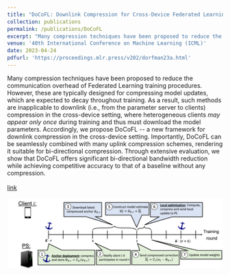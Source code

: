 ```yaml
---
title: "DoCoFL: Downlink Compression for Cross-Device Federated Learning"
collection: publications
permalink: /publications/DoCoFL
excerpt: "Many compression techniques have been proposed to reduce the communication overhead of Federated Learning training procedures. However, these are typically designed for compressing model updates, which are expected to decay throughout training. As a result, such methods are inapplicable to downlink (i.e., from the parameter server to clients) compression in the cross-device setting, where heterogeneous clients <i>may appear only once</i> during training and thus must download the model parameters. Accordingly, we propose DoCoFL -- a new framework for downlink compression in the cross-device setting. Importantly, DoCoFL can be seamlessly combined with many uplink compression schemes, rendering it suitable for bi-directional compression. Through extensive evaluation, we show that DoCoFL offers significant bi-directional bandwidth reduction while achieving competitive accuracy to that of a baseline without any compression.  <br> <br> <a href='https://proceedings.mlr.press/v202/dorfman23a.html'>link</a> <br> <br> <img src='/images/DoCoFL.png'> <br>"
venue: '40th International Conference on Machine Learning (ICML)'
date: 2023-04-24
pdfurl: 'https://proceedings.mlr.press/v202/dorfman23a.html'
---  
```

Many compression techniques have been proposed to reduce the communication overhead of Federated Learning training procedures. However, these are typically designed for compressing model updates, which are expected to decay throughout training. As a result, such methods are inapplicable to downlink (i.e., from the parameter server to clients) compression in the cross-device setting, where heterogeneous clients <i>may appear only once</i> during training and thus must download the model parameters. Accordingly, we propose DoCoFL -- a new framework for downlink compression in the cross-device setting. Importantly, DoCoFL can be seamlessly combined with many uplink compression schemes, rendering it suitable for bi-directional compression. Through extensive evaluation, we show that DoCoFL offers significant bi-directional bandwidth reduction while achieving competitive accuracy to that of a baseline without any compression.  <br> <br> <a href='https://proceedings.mlr.press/v202/dorfman23a.html'>link</a> <br> <br> <img src='/images/DoCoFL.png'> <br>